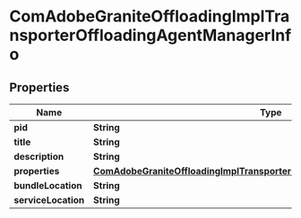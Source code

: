 
# ComAdobeGraniteOffloadingImplTransporterOffloadingAgentManagerInfo

## Properties
Name | Type | Description | Notes
------------ | ------------- | ------------- | -------------
**pid** | **String** |  |  [optional]
**title** | **String** |  |  [optional]
**description** | **String** |  |  [optional]
**properties** | [**ComAdobeGraniteOffloadingImplTransporterOffloadingAgentManagerProperties**](ComAdobeGraniteOffloadingImplTransporterOffloadingAgentManagerProperties.md) |  |  [optional]
**bundleLocation** | **String** |  |  [optional]
**serviceLocation** | **String** |  |  [optional]



